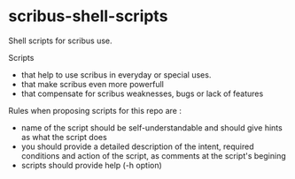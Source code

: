 scribus-shell-scripts
============

Shell scripts for scribus use.

Scripts 
* that help to use scribus in everyday or special uses.
* that make scribus even more powerfull
* that compensate for scribus weaknesses, bugs or lack of features

Rules when proposing scripts for this repo are :
* name of the script should be self-understandable and should give hints as what the script does
* you should provide a detailed description of the intent, required conditions and action of the script, as comments at the script's begining
* scripts should provide help (-h option)
